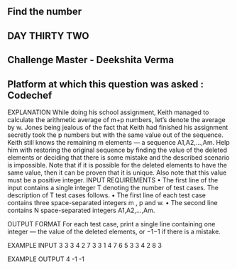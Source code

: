 ## Find the number
## DAY THIRTY TWO
## Challenge Master - Deekshita Verma 
## Platform at which this question was asked : Codechef

EXPLANATION
While doing his school assignment, Keith managed to calculate the arithmetic average of m+p numbers, let’s denote the average by w.
Jones being jealous of the fact that Keith had finished his assignment secretly took the p numbers but with the same value out of the sequence.
Keith still knows the remaining m elements — a sequence A1,A2,…,Am. Help him with restoring the original sequence by finding the value of the deleted elements or deciding that there is some mistake and the described scenario is impossible.
Note that if it is possible for the deleted elements to have the same value, then it can be proven that it is unique. Also note that this value must be a positive integer.
INPUT REQUIREMENTS
•	The first line of the input contains a single integer T denoting the number of test cases. The description of T test cases follows.
•	The first line of each test case contains three space-separated integers m , p and w.
•	The second line contains N space-separated integers A1,A2,…,Am.

OUTPUT FORMAT
For each test case, print a single line containing one integer — the value of the deleted elements, or −1−1 if there is a mistake.

EXAMPLE INPUT
3
3 3 4
2 7 3
3 1 4
7 6 5
3 3 4
2 8 3

EXAMPLE OUTPUT
4
-1
-1
